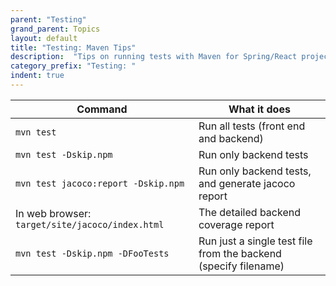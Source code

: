 ```yaml
---
parent: "Testing"
grand_parent: Topics
layout: default
title: "Testing: Maven Tips"
description:  "Tips on running tests with Maven for Spring/React projects"
category_prefix: "Testing: "
indent: true
---
```


| Command | What it does | 
|-|-|
| `mvn test` | Run all tests (front end and backend) |
| `mvn test -Dskip.npm` | Run only backend tests |
| `mvn test jacoco:report -Dskip.npm` | Run only backend tests, and generate jacoco report |
| In web browser: `target/site/jacoco/index.html` | The detailed backend coverage report |
| `mvn test -Dskip.npm -DFooTests ` | Run just a single test file from the backend (specify filename) |
